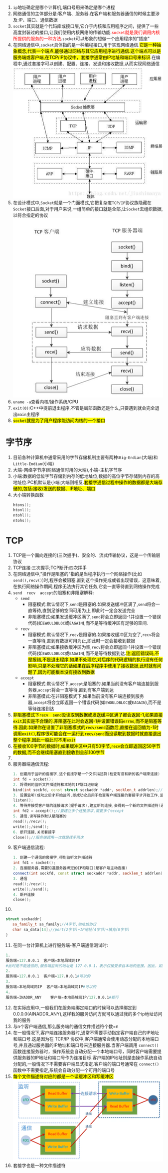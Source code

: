 1. `ip`地址确定是哪个计算机,端口号用来确定是哪个进程
2. 网络通信的主体部分是:客户端、服务器.在客户端和服务器通信的时候主要涉及:IP、端口、通信数据
3. `socket`其实就是个代码库或接口层,它介于内核和应用程序之间，提供了一些高度封装过的接口,让我们使用内核网络的传输功能.<span style="color:red;">`socket`就是我们调用内核所提供的服务的一种方法</span>.`socket`可以形象的想做一个应用程序的"插座"
4. 在网络通信中,`socket`具体指的是一种编程接口,用于实现网络通信.<mark>它是一种抽象概念,代表一个端点,能够通过网络与其它应用程序进行通信.这个端点可以是服务端或客户端,在TCP/IP协议中，套接字通常由IP地址和端口号来标识</mark>.在编程中,通过套接字可以创建、配置、连接、发送和接收数据,从而实现网络通信
   ![](socket接口.png)
5. 在设计模式中,`Socket`就是一个门面模式,它把复杂度`TCP/IP`协议族隐藏在`Socket`接口后面,对于用户来说,一组简单的接口就是全部,让`Socket`去组织数据,以符合指定的协议
   ![](socket.png)
6. `uname -a`查看内核/操作系统/CPU
7. `exit(0)`:C++中提前退出程序,不管是局部函数还是什么,只要遇到就会完全退出`main`主程序
8. <mark>`socket`就是为了用户程序能访问内核的一个接口</mark>
# 字节序
1. 目前各种计算机中通常采用的字节存储机制主要有两种:`Big-Endian`(大端)和`Little-Endian`(小端)
2. 大端-网络字节序(网络通信时用的大端),小端-主机字节序
3. 小端:数据的低位字节存储到内存的低地址位,数据的高位字节存储到内存的高地址位.PC机默认是小端;大端则相反.<mark>套接字通信过程中操作的数据都是大端存储的,包括:接收/发送的数据、IP地址、端口</mark>
4. 大小端转换函数
   ```C++
   htons();
   htonl();
   ntohl();
   ntohs();
   ```
# TCP
1. TCP是一个面向连接的(三次握手)、安全的、流式传输协议，这是一个传输层协议
2. TCP连接:三次握手;TCP断开:四次挥手
3. 在网络通信中,"操作是阻塞的"指的是当程序执行一个网络操作(比如`send(),recv()`)时,程序会被阻塞,直到这个操作完成或者出现错误，这意味着,在执行网络操作期间,程序无法执行其它任务,它会一直等待直到网络操作完成
4. `send  recv  accept`的阻塞和非阻塞解释:
   * `send`
     - 阻塞模式:默认情况下,`send`是阻塞的.如果发送缓冲区满了,`send`将会一直等待,直到足够的空间可用为止,即此时一定会发送完全
     - 非阻塞模式:如果发送缓冲区满了,`send`将会立即返回-1并设置一个错误代码(如`EWOULDBLOC`或`EAGAIN`),而不是等待缓冲区有足够的空间.
   * `recv`
     - 阻塞模式:默认情况下,`recv`是阻塞的.如果接收缓冲区为空了,`recv`将会一直等待,直到有数据可用为止,即此时一定会接收到数据
     - 非阻塞模式:如果接收缓冲区为空,`recv`将会立即返回-1并设置一个错误代码(如`EWOULDBLOC`或`EAGAIN`),而不是等待数据到达.<mark>注:返回错误码,不是报错,不是退出程序,如果不处理它,对后序的代码逻辑的执行没有任何影响,只是不处理它的话如果在后序程序中使用了接收数据,此时就有问题了,因为可能根本没有接收到数据</mark>
   * `accept`
     - 阻塞模式:默认情况下,`accept`是阻塞的.如果当前没有客户端连接到服务器,`accept`将会一直等待,直到有客户端到达
     - 非阻塞模式:在非阻塞模式下,如果当前没有客户端连接到服务器,`accept`将会立即返回一个错误代码(如`EWOULDBLOC`或`EAGAIN`),而不是等待连接到达
5. <mark>非阻塞模式下`recv  send`没读取到数据或发送缓冲区满了都会返回-1,如果直接`exit`其实是不合理的.非阻塞在此时会返回-1并设置错误码`errno`,而不是阻塞等待.因此:如果你在设置了非阻塞模式的`recv/send`函数后,直接在返回值为-1时调用`exit()`,程序很可能会在一运行到`recv/send`而没读取到数据时就直接退出整个程序,因此一般此时不用`exit`</mark>
6. <mark>在接收100字节的数据时,如果缓冲区中只有50字节,`recv`会立即返回这50字节的数据,而不会继续阻塞直到接收到全部100字节</mark>
7. 
8. 服务器端通信流程:
   ```C++
   1. 创建用于监听的套接字,这个套接字是一个文件描述符(检查有没有新的客户端来连接)
   int fd = socket();
   2. 将得到的监听文件描述符和本地的IP端口进绑定
   bind(int sockfd, const struct sockaddr *addr, socklen_t addrlen);//将sockfd与sockaddr结构体中的addr的IP和端口绑定
   3. 设置监听(成功之后才开始监听,即成功之后用于检查客户端连接的套接字才开始工作,监听的是客户端的连接)
   listen();
   4. 等待并接受客户端的连接请求(握手请求),建立新的连接,会得到一个新的文件描述符(通信的,第一步那个是监听的文件描述符),没有新连接(握手)请求就阻塞
   int fd2 = accept();//要建立多个连接请求,需要多个accept
   5. 通信,读写操作默认是阻塞的
   read();/recv();
   write();/send();
   6. 断开连接,关闭套接字
   close();//服务端调用一次就是挥手两次
   ```
9. 客户端通信流程:
   ```C++
   1. 创建一个通信的套接字,得到监听文件描述符
   int fd1 = socket();
   2. 连接服务器,需要知道服务器绑定的IP和端口(是客户端主动连接)
   connect(int sockfd, const struct sockaddr *addr, socklen_t addrlen);//客户端在调用connect()后会自动随机给客户端程序绑定一个未被占用的端口和此客户端的IP地址,因此在这不需要显式给客户端分配IP和PORT,addr中给定的是服务器的IP和PORT
   3. 通信
   read();/recv();
   write();/send();
   4. 断开连接
   close();
   ```
10. 
   ```C++
   struct sockaddr{
      sa_family_t sa_family;//4字节,地址族协议
      char sa_data[14];//port(2字节)+IP地址(4字节)+填充(8字节)
   }
   ```
11. 在同一台计算机上进行服务端-客户端通信测试时:
   ```s
   1. 
   服务端=127.0.0.1  客户端=本地局域网IP    
   #此时是不能通信的,服务端监听的地址是 127.0.0.1，表示仅接受来自本地的连接。因此，如果客户端尝试使用局域网IP地址连接，连接请求将被拒绝，导致连接失败
   2. 
   服务端=127.0.0.1  客户端=127.0.0.1#可以的
   3.
   服务端=本地局域网IP  客户端=本地局域网IP#可以的
   4.
   服务端=INADDR_ANY    客户端=本地局域网IP/127.0.0.1#都行
   ```
12. 在实际应用中,一般我们在服务端绑定端口的时候可以选择绑定到0.0.0.0(AINADDR_ANY),这样我的服务访问方就可以通过我的多个ip地址访问我的服务
13. 与n个客户端通信,那么服务端的通信文件描述符个数=n
14. 在一般情况下,客户端连接服务器时,通常不需要手动指定客户端自己的IP地址和端口号.这是因为在 TCP/IP 协议中,客户端通常会使用动态分配的本地端口号,并且通过服务器的IP地址和端口号来连接服务器.当客户端调用 `connect()` 函数连接服务器时，操作系统会自动分配一个本地端口号，同时客户端需要提供服务器的IP地址和端口号作为连接目标.客户端的IP地址则是由操作系统自动分配的,一般情况下不需要客户端显式指定.客户端的端口号通常在 `connect()` 函数中不需要指定,系统会自动分配一个可用的端口号
15. <mark>每个文件描述符对应的都是一个读缓冲区和写缓冲区</mark>
    ![](socket缓冲区.png)
16. 套接字也是一种文件描述符
